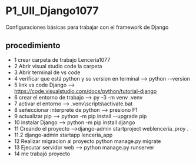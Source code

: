 # P1_UII_Django1077
Configuraciones básicas para trabajar con el framework de Django

## procedimiento
- 1 crear carpeta de trabajo Lencería1077
- 2 Abrir visual studio code la carpeta
- 3 Abrir terminal de vs code
- 4 verificar que está python y su version en terminal --> python --version
- 5 link vs code Django --> https://code.visualstudio.com/docs/python/tutorial-django
- 6 crear el entorno de trabajo --> py -3 -m venv .venv
- 7 activar el entorno --> .venv\scripts\activate.bat
- 8 señeccionar interprete de python --> presiono F1
- 9 actualizar pip --> python -m pip install --upgrade pip
- 10 instalar Django --> python -m pip install django
- 11 Creando el proyecto -->django-admin startproject weblenceria_proy .
- 11.2 django-admin startapp lenceria_app 
- 12 Realizar migracion al proyecto python manage.py migrate
- 13 Ejecutar servidor web --> python manage.py runserver
- 14 me trabajó proyecto 
